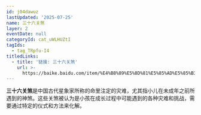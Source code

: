 ```yaml
---
id: j04dawuz
lastUpdated: '2025-07-25'
name: 三十六关煞
layer: 2
eventDate: null
categoryId: cat_uWLHUZtI
tagIds:
  - tag_TRpfu-I4
titledLinks:
  - title: '链接: 三十六关煞'
    url: >-
      https://baike.baidu.com/item/%E4%B8%89%E5%8D%81%E5%85%AD%E5%85%B3%E7%85%9E/1193567
---
```

**三十六关煞**是中国古代星象家所称的命里注定的灾难，尤其指小儿在未成年之前所遇到的神煞。这些关煞被认为是小孩在成长过程中可能遇到的各种灾难和挑战，需要通过特定的仪式和方法来化解。
